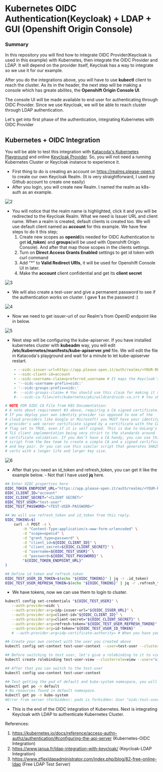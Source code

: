 # Kubernetes OIDC Authentication(Keycloak) + LDAP + GUI (Openshift Origin Console)

### Summary
In this repository you will find how to integrate OIDC Provider(Keycloak is used in this example) with Kubernetes, then integrate the OIDC Provider and LDAP. It will depend on the provider itself, Keycloak has a way to integrate so we use it for our example.

After you do the integrations above, you will have to use **kubectl** client to reach the cluster. 
As its in the header, the next step will be making a console which has greate abilites, the **Openshift Origin Console UI**.

The console UI will be made available to end user for authenticating through OIDC Provider. Since we use Keycloak, we will be able to reach cluster through LDAP authentication.

Let's get into first phase of the authentication, integrating Kubernetes with OIDC Provider

## Kubernetes + OIDC Integration
You will be able to test this integration with [Katacoda's Kubernetes Playground](https://www.katacoda.com/courses/kubernetes/playground) and online [Keycloak Provider](https://realms.please-open.it/). So, you will not need a running Kubernetes Cluster or Keycloak instance to experience it.

- First thing to do is creating an account on https://realms.please-open.it to create our own Keycloak Realm. (It is very straightforward, I used my Github account to create one easily)
- After you login, you will create new Realm. I named the realm as k8s-auth as an example.

![2](https://user-images.githubusercontent.com/59168275/147535904-e7fef9ef-022c-4c9c-bdc9-2090805e4800.gif)
- You will notice that the realm name is highlighted, click it and you will be redirected to the Keycloak Realm. What we need is Issuer URL and client name. When a realm is created, default clients is created too. We will use default client named as **account** for this example. We have few steps to do it this step;
	1. Create new scopes as **openid**(is needed for OIDC Authentication to get **id_token**) and **groups**(will be used with Openshift Origin Console). And after that map those scopes in the clients settings.
	2. Turn on **Direct Access Grants Enabled** settings to get id token with curl command
	3. Add "*" to **Valid Redirect URIs**, it will be used for Openshift Console UI in later.
	4. Make the **account** client confidential and get its **client secret**

![3](https://user-images.githubusercontent.com/59168275/147538062-0a97d55a-1759-493e-998f-1172091e4a92.gif)


- We will also create a test-user and give a permanent password to see if the authentication works on cluster. I gave **1** as the password :)

![4](https://user-images.githubusercontent.com/59168275/147550952-02d552e6-0e5a-4834-8ae6-ba25c39fd462.gif)

- Now we need to get issuer-url of our Realm's from OpenID endpoint like in below.

![5](https://user-images.githubusercontent.com/59168275/147548949-228d1370-3390-42ec-ad93-f58c39119114.gif)
 

- Next step will be configuring the kube-apiserver. If you have installed kubernetes cluster with **kubeadm** way, you will edit **/etc/kubernetes/manifests/kube-apiserver.yml** file. We will edit the file in Katacoda's playground and wait for a minute to let kube-apiserver restart. 

```yaml
    - --oidc-issuer-url=https://app.please-open.it/auth/realms/<YOUR-REALM>
    - --oidc-client-id=account
    - --oidc-username-claim=preferred_username # It maps the Keycloak's prefferred_username claim as user object in Kubernetes Cluster
    - '--oidc-username-prefix=oidc:'
    - '--oidc-groups-prefix=oidc:'
    #- --oidc-groups-claim= # You should use this claim for making it available to the cluster as group object"
    #- --oidc-ca-file=/etc/kubernetes/pki/wildcard/oidc-ca.crt # You should use when your Keycloak instance signed by your own authority.

# NOTE FOR OIDC CA File from K8S Documentation:
# A note about requirement #3 above, requiring a CA signed certificate.
# If you deploy your own identity provider (as opposed to one of the
# cloud providers like Google or Microsoft) you MUST have your identity
# provider's web server certificate signed by a certificate with the CA
# flag set to TRUE, even if it is self signed. This is due to GoLang's
# TLS client implementation being very strict to the standards around
# certificate validation. If you don't have a CA handy, you can use this
# script from the Dex team to create a simple CA and a signed certificate
# and key pair. Or you can use this similar script that generates SHA256
# certs with a longer life and larger key size.
```
![6](https://user-images.githubusercontent.com/59168275/147549023-ff82b22d-d623-4efb-b98b-a43b1df6784c.gif)

- After that you need an id_token and refresh_token, you can get it like the example below. 
		- Not that I have used **jq** here.

```bash
## Enter OIDC properties here
OIDC_TOKEN_ENDPOINT_URL="https://app.please-open.it/auth/realms/<YOUR-REALM>/protocol/openid-connect/token"
OIDC_CLIENT_ID="account"
OIDC_CLIENT_SECRET="<CLIENT SECRET>"
OIDC_TEST_USER="test-user"
OIDC_TEST_PASSWORD="<TEST-USER-PASSWORD>"

## We will use refresh_token and id_token from this reply.
OIDC_TOKENS=$(
	curl -X POST -s \
		-H "Content-Type:application/x-www-form-urlencoded" \
		-d "scope=openid" \
		-d "grant_type=password" \
		-d "client_id=${OIDC_CLIENT_ID}" \
		-d "client_secret=${OIDC_CLIENT_SECRET}" \
		-d "username=${OIDC_TEST_USER}" \
		-d "password=${OIDC_TEST_PASSWORD}" \
		"${OIDC_TOKEN_ENDPOINT_URL}"
)

## Define id_token and refresh_token
OIDC_TEST_USER_ID_TOKEN=$(echo "${OIDC_TOKENS}" | jq -r .id_token)
OIDC_TEST_USER_REFRESH_TOKEN=$(echo "${OIDC_TOKENS}" | jq -r .refresh_token)
```

- We have tokens, now we can use them to login to cluster.
```bash
kubectl config set-credentials "${OIDC_TEST_USER}" \
   --auth-provider=oidc \
   --auth-provider-arg=idp-issuer-url="${OIDC_ISSER_URL}" \
   --auth-provider-arg=client-id="${OIDC_CLIENT_ID}" \
   --auth-provider-arg=client-secret="${OIDC_CLIENT_SECRET}" \
   --auth-provider-arg=refresh-token="${OIDC_TEST_USER_REFRESH_TOKEN}" \
   --auth-provider-arg=id-token="${OIDC_TEST_USER_ID_TOKEN}" 
   # --auth-provider-arg=idp-certificate-authority= # When you have your own OIDC instance with signed you own CA, use this option

## Create your own context with the user you created above
kubectl config set-context test-user-context --user=test-user --cluster=kubernetes

## Before switching to test user, let's give a rolebinding to it to view resources in default namespace
kubectl create rolebinding test-user-view --clusterrole=view --user="oidc:test-user"

## After that you can switch to the test-user
kubectl config use-context test-user-context

## Test getting the pod of default and kube-system namespace, you will see that test-user will not be able to see resources of kube-system namespace
kubectl get po -n default
# No resources found in default namespace.
kubectl get po -n kube-system
#Error from server (Forbidden): pods is forbidden: User "oidc:test-user" cannot list resource "pods" in API group "" in the namespace "kube-system"
```

- This is the end of the OIDC integration of Kubernetes. Next is integrating Keycloak with LDAP to authenticate Kubernetes Cluster.



References:
1. https://kubernetes.io/docs/reference/access-authn-authz/authentication/#configuring-the-api-server (Kubernetes-OIDC Integration)
2. https://www.janua.fr/ldap-integration-with-keycloak/ (Keycloak-LDAP Integration)
3. https://www.zflexldapadministrator.com/index.php/blog/82-free-online-ldap (Free LDAP Test Server)
